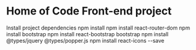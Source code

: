 # Home of Code Front-end project
Install project dependencies
npm install
npm install react-router-dom
npm install bootstrap
npm install react-bootstrap bootstrap
npm install @types/jquery @types/popper.js
npm install react-icons --save
